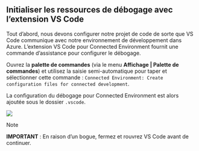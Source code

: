 ## <a name="initialize-debug-assets-with-the-vs-code-extension"></a>Initialiser les ressources de débogage avec l’extension VS Code
Tout d’abord, nous devons configurer notre projet de code de sorte que VS Code communique avec notre environnement de développement dans Azure. L’extension VS Code pour Connected Environment fournit une commande d’assistance pour configurer le débogage. 

Ouvrez la **palette de commandes** (via le menu **Affichage | Palette de commandes**) et utilisez la saisie semi-automatique pour taper et sélectionner cette commande : `Connected Environment: Create configuration files for connected development`. 

La configuration du débogage pour Connected Environment est alors ajoutée sous le dossier `.vscode`.

![](../media/vsce-command-palette.png)

> [!Note]
> **IMPORTANT** : En raison d’un bogue, fermez et rouvrez VS Code avant de continuer.